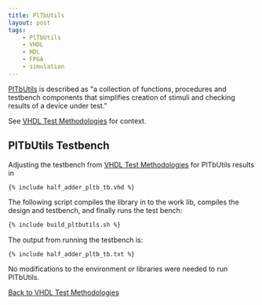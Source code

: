 ```yaml
---
title: PlTbUtils
layout: post
tags:
    - PlTbUtils
    - VHDL
    - HDL
    - FPGA
    - simulation
---
```


[PlTbUtils](https://opencores.org/projects/pltbutils) is described as "a collection of functions, procedures and testbench components that simplifies creation of stimuli and checking results of a device under test."

See [VHDL Test Methodologies](vhdl_test_methodologies.html#design-example) for context.

## PlTbUtils Testbench

Adjusting the testbench from [VHDL Test Methodologies](vhdl_test_methodologies.html#classic-testbench) for PlTbUtils results in

```vhdl
{% include half_adder_pltb_tb.vhd %}
```

The following script compiles the library in to the work lib, compiles the design and testbench, and finally runs the test bench:

```bash
{% include build_pltbutils.sh %}
```

The output from running the testbench is:

```
{% include half_adder_pltb_tb.txt %}
```

No modifications to the environment or libraries were needed to run PlTbUtils.


[Back to VHDL Test Methodologies](vhdl_test_methodologies.html#pltbutils)
